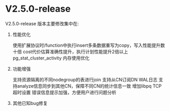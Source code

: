 # V2.5.0-release

V2.5.0-release 版本主要修改集中在:

1. 性能优化

    使用扩展协议时/function中执行insert多条数据重写为copy，写入性能提升数十倍
    cost代价估算准确性提升，执行计划性能提升2倍以上
    pg_stat_cluster_activity 内存使用优化


2. 功能增强

    支持资源隔离的不同nodegroup的表进行join
    支持从CN订阅DN WAL日志
    支持analyze信息同步到其他CN，保障不同CN的统计信息一致
    增加libpq TCP超时设置
    错误信息提示加强，方便用户进行问题分析

3. 其他已知bug修复